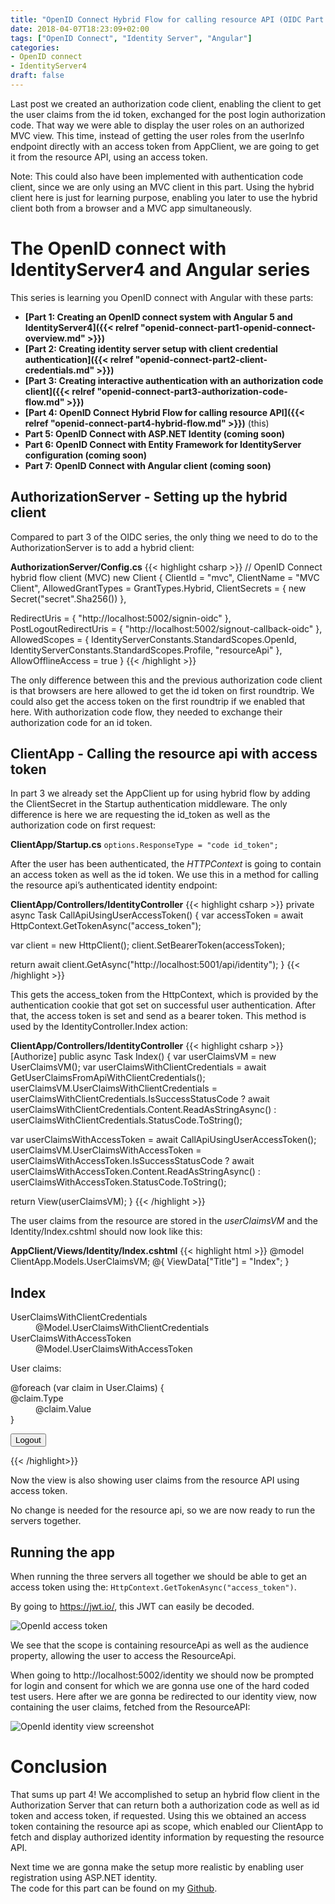 ```yaml
---
title: "OpenID Connect Hybrid Flow for calling resource API (OIDC Part 4)"
date: 2018-04-07T18:23:09+02:00
tags: ["OpenID Connect", "Identity Server", "Angular"]
categories:
- OpenID connect
- IdentityServer4
draft: false
---
```


Last post we created an authorization code client, enabling the client to get
the user claims from the id token, exchanged for the post login authorization
code. That way we were able to display the user roles on an authorized MVC view.
This time, instead of getting the user roles from the userInfo endpoint directly
with an access token from AppClient, we are going to get it from the resource
API, using an access token.

Note: This could also have been implemented with authentication code client,
since we are only using an MVC client in this part. Using the hybrid client here
is just for learning purpose, enabling you later to use the hybrid client both
from a browser and a MVC app simultaneously.

# The OpenID connect with IdentityServer4 and Angular series

This series is learning you OpenID connect with Angular with these parts:

- **[Part 1: Creating an OpenID connect system with Angular 5 and IdentityServer4]({{< relref "openid-connect-part1-openid-connect-overview.md" >}})**
- **[Part 2: Creating identity server setup with client credential authentication]({{< relref "openid-connect-part2-client-credentials.md" >}})**
- **[Part 3: Creating interactive authentication with an authorization code client]({{< relref "openid-connect-part3-authorization-code-flow.md" >}})**
- **[Part 4: OpenID Connect Hybrid Flow for calling resource API]({{< relref "openid-connect-part4-hybrid-flow.md" >}})** (this)
- **Part 5: OpenID Connect with ASP.NET Identity (coming soon)**
- **Part 6: OpenID Connect with Entity Framework for IdentityServer configuration (coming soon)**
- **Part 7: OpenID Connect with Angular client (coming soon)**


## AuthorizationServer - Setting up the hybrid client

Compared to part 3 of the OIDC series, the only thing we need to do to the
AuthorizationServer is to add a hybrid client:

**AuthorizationServer/Config.cs** 
{{< highlight csharp >}} 
// OpenID Connect hybrid flow client (MVC) new Client { ClientId = "mvc", ClientName = "MVC
Client", AllowedGrantTypes = GrantTypes.Hybrid,
ClientSecrets =
{
    new Secret("secret".Sha256())
},

RedirectUris = { "http://localhost:5002/signin-oidc" },
PostLogoutRedirectUris = { "http://localhost:5002/signout-callback-oidc" },
AllowedScopes =
{
    IdentityServerConstants.StandardScopes.OpenId,
    IdentityServerConstants.StandardScopes.Profile,
    "resourceApi"
},
AllowOfflineAccess = true
}
{{< /highlight >}}

The only difference between this and the previous authorization code client is
that browsers are here allowed to get the id token on first roundtrip. We could also get the access token on the first roundtrip if we enabled that here. With authorization code flow, they needed to exchange their authorization code for an id token.

## ClientApp - Calling the resource api with access token

In part 3 we already set the AppClient up for using hybrid flow by adding the ClientSecret in the Startup authentication middleware. The only difference is
here we are requesting the id_token as well as the authorization code on first
request:

**ClientApp/Startup.cs** 
``options.ResponseType = "code id_token";``

After the user has been authenticated, the *HTTPContext* is going to contain an
access token as well as the id token. We use this in a method for calling the resource api’s authenticated identity endpoint:

**ClientApp/Controllers/IdentityController** 
{{< highlight csharp >}} private
async Task CallApiUsingUserAccessToken() { 
    var accessToken = await HttpContext.GetTokenAsync("access_token");

var client = new HttpClient();
client.SetBearerToken(accessToken);

return await client.GetAsync("http://localhost:5001/api/identity");
} {{< /highlight >}}

This gets the access_token from the HttpContext, which is provided by the
authentication cookie that got set on successful user authentication. After
that, the access token is set and send as a bearer token. This method is used by
the IdentityController.Index action:

**ClientApp/Controllers/IdentityController**
{{< highlight csharp >}} [Authorize] public async Task Index() { var
userClaimsVM = new UserClaimsVM(); var userClaimsWithClientCredentials = await
GetUserClaimsFromApiWithClientCredentials();
userClaimsVM.UserClaimsWithClientCredentials =
userClaimsWithClientCredentials.IsSuccessStatusCode ? await
userClaimsWithClientCredentials.Content.ReadAsStringAsync() :
userClaimsWithClientCredentials.StatusCode.ToString();

var userClaimsWithAccessToken = await CallApiUsingUserAccessToken();
userClaimsVM.UserClaimsWithAccessToken = userClaimsWithAccessToken.IsSuccessStatusCode ? await userClaimsWithAccessToken.Content.ReadAsStringAsync() : userClaimsWithAccessToken.StatusCode.ToString();

return View(userClaimsVM);
} 
{{< /highlight >}}

The user claims from the resource are stored in the *userClaimsVM* and the
Identity/Index.cshtml should now look like this:

**AppClient/Views/Identity/Index.cshtml** 
{{< highlight html >}} 
@model ClientApp.Models.UserClaimsVM;
@{
    ViewData["Title"] = "Index";
}

<h2>Index</h2>

<dl>
    <dt>
        UserClaimsWithClientCredentials
    </dt>
    <dd>
        @Model.UserClaimsWithClientCredentials
    </dd>
    <dt>
        UserClaimsWithAccessToken
    </dt>
    <dd>
        @Model.UserClaimsWithAccessToken
    </dd>
</dl>

User claims:
<dl>
    @foreach (var claim in User.Claims)
    {
        <dt>@claim.Type</dt>
        <dd>@claim.Value</dd>
    }
</dl>

<form asp-controller="Identity" asp-action="Logout" method="post">
    <button type="submit">Logout</button>
</form>

{{< /highlight>}}

Now the view is also showing user claims from the resource API using access token.

No change is needed for the resource api, so we are now ready to run the
servers together.

## Running the app

When running the three servers all together we should be able to get an access token using the: `HttpContext.GetTokenAsync("access_token")`.

By going to <https://jwt.io/>, this JWT can easily be decoded.

![OpenId access token](/images/openid-connect-part1/access-token.PNG)

We see that the scope is containing resourceApi as well as the audience
property, allowing the user to access the ResourceApi.

When going to http://localhost:5002/identity we should now be prompted for login
and consent for which we are gonna use one of the hard coded test users. Here
after we are gonna be redirected to our identity view, now containing the user
claims, fetched from the ResourceAPI:

![OpenId identity view screenshot](/images/openid-connect/oidc-part4-identity-view.PNG)

# Conclusion

That sums up part 4!
We accomplished to setup an hybrid flow client in the Authorization Server that can return both a authorization code as well as id token and access token, if requested.
Using this we obtained an access token containing the resource api as scope, which enabled our ClientApp to fetch and display authorized identity information by requesting the resource API.

Next time we are gonna make the setup more realistic by enabling user registration using ASP.NET identity.\
The code for this part can be found on my [Github](https://github.com/lydemann/oidc-angular-identityserver/tree/master/Solution%203%20-%20OIDC%20with%20Hybrid%20flow%20and%20call%20api).